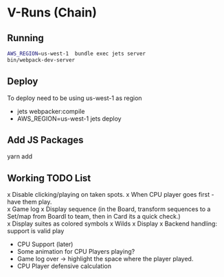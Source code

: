 # V-Runs (Chain)

## Running
```sh
AWS_REGION=us-west-1  bundle exec jets server
bin/webpack-dev-server
```

## Deploy
To deploy need to be using us-west-1 as region

* jets webpacker:compile 
* AWS_REGION=us-west-1 jets deploy

## Add JS Packages
yarn add <package>  


## Working TODO List
x Disable clicking/playing on taken spots.
x When CPU player goes first - have them play.  
x Game log
x Display sequence (in the Board, transform sequences to a Set/map from BoardI to team, then in Card its a quick check.)  
x Display suites as colored symbols
x Wilds
  x Display
  x  Backend handling: support is valid play
  *  CPU Support (later)  
* Some animation for CPU Players playing?
* Game log over -> highlight the space where the player played.
* CPU Player defensive calculation



